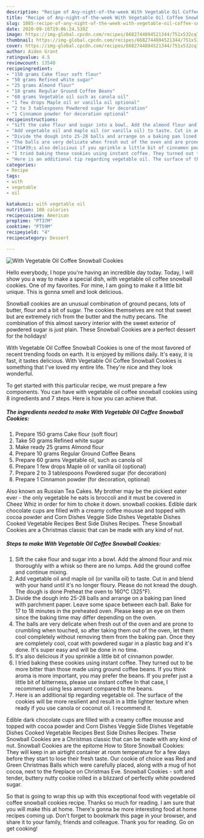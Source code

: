 ```yaml
---
description: "Recipe of Any-night-of-the-week With Vegetable Oil Coffee Snowball Cookies"
title: "Recipe of Any-night-of-the-week With Vegetable Oil Coffee Snowball Cookies"
slug: 1085-recipe-of-any-night-of-the-week-with-vegetable-oil-coffee-snowball-cookies
date: 2020-09-16T19:06:24.538Z
image: https://img-global.cpcdn.com/recipes/6682744894521344/751x532cq70/with-vegetable-oil-coffee-snowball-cookies-recipe-main-photo.jpg
thumbnail: https://img-global.cpcdn.com/recipes/6682744894521344/751x532cq70/with-vegetable-oil-coffee-snowball-cookies-recipe-main-photo.jpg
cover: https://img-global.cpcdn.com/recipes/6682744894521344/751x532cq70/with-vegetable-oil-coffee-snowball-cookies-recipe-main-photo.jpg
author: Aiden Grant
ratingvalue: 4.5
reviewcount: 13540
recipeingredient:
- "150 grams Cake flour soft flour"
- "50 grams Refined white sugar"
- "25 grams Almond flour"
- "10 grams Regular Ground Coffee Beans"
- "60 grams Vegetable oil such as canola oil"
- "1 few drops Maple oil or vanilla oil optional"
- "2 to 3 tablespoons Powdered sugar for decoration"
- "1 Cinnamon powder for decoration optional"
recipeinstructions:
- "Sift the cake flour and sugar into a bowl. Add the almond flour and mix thoroughly with a whisk so there are no lumps. Add the ground coffee and continue mixing."
- "Add vegetable oil and maple oil (or vanilla oil) to taste. Cut in and blend with your hand until it&#39;s no longer floury. Please do not knead the dough. The dough is done Preheat the oven to 160℃ (325℉)."
- "Divide the dough into 25-28 balls and arrange on a baking pan lined with parchment paper. Leave some space between each ball. Bake for 17 to 18 minutes in the preheated oven. Please keep an eye on them since the baking time may differ depending on the oven."
- "The balls are very delicate when fresh out of the oven and are prone to crumbling when touched, so after taking them out of the oven, let them cool completely without removing them from the baking pan. Once they are completely cool, coat with powdered sugar in a plastic bag and it&#39;s done. It&#39;s super easy and will be done in no time."
- "It&#39;s also delicious if you sprinkle a little bit of cinnamon powder."
- "I tried baking these cookies using instant coffee. They turned out to be more bitter than those made using ground coffee beans. If you think aroma is more important, you may prefer the beans. If you prefer just a little bit of bitterness, please use instant coffee In that case, I recommend using less amount compared to the beans."
- "Here is an additional tip regarding vegetable oil. The surface of the cookies will be more resilient and result in a little lighter texture when ready if you use canola or coconut oil. I recommend it."
categories:
- Recipe
tags:
- with
- vegetable
- oil

katakunci: with vegetable oil 
nutrition: 108 calories
recipecuisine: American
preptime: "PT37M"
cooktime: "PT59M"
recipeyield: "4"
recipecategory: Dessert

---
```



![With Vegetable Oil Coffee Snowball Cookies](https://img-global.cpcdn.com/recipes/6682744894521344/751x532cq70/with-vegetable-oil-coffee-snowball-cookies-recipe-main-photo.jpg)

Hello everybody, I hope you're having an incredible day today. Today, I will show you a way to make a special dish, with vegetable oil coffee snowball cookies. One of my favorites. For mine, I am going to make it a little bit unique. This is gonna smell and look delicious.

Snowball cookies are an unusual combination of ground pecans, lots of butter, flour and a bit of sugar. The cookies themselves are not that sweet but are extremely rich from the butter and the nutty pecans. The combination of this almost savory interior with the sweet exterior of powdered sugar is just plain. These Snowball Cookies are a perfect dessert for the holidays!

With Vegetable Oil Coffee Snowball Cookies is one of the most favored of recent trending foods on earth. It is enjoyed by millions daily. It's easy, it is fast, it tastes delicious. With Vegetable Oil Coffee Snowball Cookies is something that I've loved my entire life. They're nice and they look wonderful.


To get started with this particular recipe, we must prepare a few components. You can have with vegetable oil coffee snowball cookies using 8 ingredients and 7 steps. Here is how you can achieve that.

<!--inarticleads1-->

##### The ingredients needed to make With Vegetable Oil Coffee Snowball Cookies:

1. Prepare 150 grams Cake flour (soft flour)
1. Take 50 grams Refined white sugar
1. Make ready 25 grams Almond flour
1. Prepare 10 grams Regular Ground Coffee Beans
1. Prepare 60 grams Vegetable oil, such as canola oil
1. Prepare 1 few drops Maple oil or vanilla oil (optional)
1. Prepare 2 to 3 tablespoons Powdered sugar (for decoration)
1. Prepare 1 Cinnamon powder (for decoration, optional)


Also known as Russian Tea Cakes. My brother may be the pickiest eater ever - the only vegetable he eats is broccoli and it must be covered in Cheez Whiz in order for him to choke it down. snowball cookies. Edible dark chocolate cups are filled with a creamy coffee mousse and topped with cocoa powder and Corn Dishes Veggie Side Dishes Vegetable Dishes Cooked Vegetable Recipes Best Side Dishes Recipes. These Snowball Cookies are a Christmas classic that can be made with any kind of nut. 

<!--inarticleads2-->

##### Steps to make With Vegetable Oil Coffee Snowball Cookies:

1. Sift the cake flour and sugar into a bowl. Add the almond flour and mix thoroughly with a whisk so there are no lumps. Add the ground coffee and continue mixing.
1. Add vegetable oil and maple oil (or vanilla oil) to taste. Cut in and blend with your hand until it&#39;s no longer floury. Please do not knead the dough. The dough is done Preheat the oven to 160℃ (325℉).
1. Divide the dough into 25-28 balls and arrange on a baking pan lined with parchment paper. Leave some space between each ball. Bake for 17 to 18 minutes in the preheated oven. Please keep an eye on them since the baking time may differ depending on the oven.
1. The balls are very delicate when fresh out of the oven and are prone to crumbling when touched, so after taking them out of the oven, let them cool completely without removing them from the baking pan. Once they are completely cool, coat with powdered sugar in a plastic bag and it&#39;s done. It&#39;s super easy and will be done in no time.
1. It&#39;s also delicious if you sprinkle a little bit of cinnamon powder.
1. I tried baking these cookies using instant coffee. They turned out to be more bitter than those made using ground coffee beans. If you think aroma is more important, you may prefer the beans. If you prefer just a little bit of bitterness, please use instant coffee In that case, I recommend using less amount compared to the beans.
1. Here is an additional tip regarding vegetable oil. The surface of the cookies will be more resilient and result in a little lighter texture when ready if you use canola or coconut oil. I recommend it.


Edible dark chocolate cups are filled with a creamy coffee mousse and topped with cocoa powder and Corn Dishes Veggie Side Dishes Vegetable Dishes Cooked Vegetable Recipes Best Side Dishes Recipes. These Snowball Cookies are a Christmas classic that can be made with any kind of nut. Snowball Cookies are the epitome How to Store Snowball Cookies: They will keep in an airtight container at room temperature for a few days before they start to lose their fresh taste. Our cookie of choice was Red and Green Christmas Balls which were carefully placed, along with a mug of hot cocoa, next to the fireplace on Christmas Eve. Snowball Cookies - soft and tender, buttery nutty cookie rolled in a blizzard of perfectly white powdered sugar. 

So that is going to wrap this up with this exceptional food with vegetable oil coffee snowball cookies recipe. Thanks so much for reading. I am sure that you will make this at home. There's gonna be more interesting food at home recipes coming up. Don't forget to bookmark this page in your browser, and share it to your family, friends and colleague. Thank you for reading. Go on get cooking!
